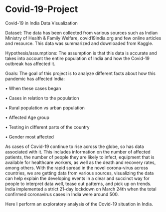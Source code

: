 # Covid-19-Project

Covid-19 in India Data Visualization

Dataset: The data has been collected from various sources such as Indian Ministry of Health & Family Welfare, covid19india.org and few online articles and resource. This data was summarized and downloaded from Kaggle.

Hypothesis/assumptions: The assumption is that this data is accurate and takes into account the entire population of India and how the Covid-19 outbreak has affected it.

Goals: The goal of this project is to analyze different facts about how this pandemic has affected India:

•	When these cases began

•	Cases in relation to the population

•	Rural population vs urban population

•	Affected Age group

•	Testing in different parts of the country

•	Gender most affected

As cases of Covid-19 continue to rise across the globe, so has data associated with it. This includes information on the number of affected patients, the number of people they are likely to infect, equipment that is available for healthcare workers, as well as the death and recovery rates, among others.
With the rapid spread in the novel corona-virus across countries, we are getting data from various sources, visualizing the data can help explain the developing events in a clear and succinct way for people to interpret data well, tease out patterns, and pick up on trends.
India implemented a strict 21-day lockdown on March 24th when the total confirmed coronavirus cases in India were around 500. 

Here I perform an exploratory analysis of the Covid-19 situation in India.


